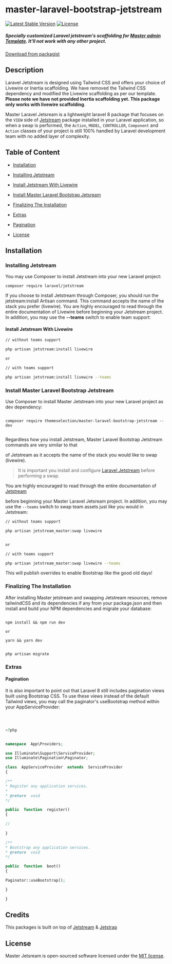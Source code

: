 # master-laravel-bootstrap-jetstream

[![Latest Stable Version](https://poser.pugx.org/themeselection/master-laravel-bootstrap-jetstream/v)](//packagist.org/packages/themeselection/master-laravel-bootstrap-jetstream)
[![License](https://poser.pugx.org/themeselection/master-laravel-bootstrap-jetstream/license)](//packagist.org/packages/themeselection/master-laravel-bootstrap-jetstream)

##### Specially customized Laravel jetstream's scaffolding for [Master admin Template](#). It'll not work with any other project.
[Download from packagist](https://packagist.org/packages/themeselection/master-laravel-bootstrap-jetstream)

## Description

Laravel Jetstream is designed using Tailwind CSS and offers your choice of Livewire or Inertia scaffolding. We have removed the Tailwind CSS dependency and modified the Livewire scaffolding as per our template. __Please note we have not provided Inertia scaffolding yet. This package only works with livewire scaffolding__.

Master Laravel Jetsream is a lightweight laravel 8 package that focuses on the `VIEW` side of [Jetstream](https://github.com/laravel/jetstream) package installed in your Laravel application, so when a swap is performed, the `Action`, `MODEL`, `CONTROLLER`, `Component` and `Action` classes of your project is still 100% handled by Laravel development team with no added layer of complexity.

## Table of Content

* [Installation](#installation)

* [Installing Jetstream](#installing-jetstream)

* [Install Jetstream With Livewire](#install-jetstream-with-livewire)

* [Install Master Laravel Bootstrap Jetsream](#install-master-laravel-bootstrap-jetstream)

* [Finalizing The Installation](#finalizing-the-installation)

* [Extras](#extras)

* [Pagination](#pagination)
  
* [License](#license)

## Installation

### Installing Jetstream

You may use Composer to install Jetstream into your new Laravel project:

```
composer require laravel/jetstream

```

If you choose to install Jetstream through Composer, you should run the jetstream:install Artisan command. This command accepts the name of the stack you prefer (livewire). You are highly encouraged to read through the entire documentation of Livewire before beginning your Jetstream project. In addition, you may use the __--teams__ switch to enable team support:

#### Install Jetstream With Livewire

```bash
// without teams support

php artisan jetstream:install livewire

or

// with teams support

php artisan jetstream:install livewire --teams

```

### Install Master Laravel Bootstrap Jetstream

Use Composer to install Master Jetstream into your new Laravel project as dev dependency:

```

composer require themeselection/master-laravel-bootstrap-jetstream --dev
 

```

Regardless how you install Jetstream, Master Laravel Bootstrap Jetstream commands are very similar to that

of Jetstream as it accepts the name of the stack you would like to swap (livewire).

> It is important you install and configure [Laravel Jetstream](https://github.com/laravel/jetstream) before performing a swap.

You are highly encouraged to read through the entire documentation of [Jetstream](https://jetstream.laravel.com/1.x/introduction.html)

before beginning your Master Laravel Jetsream project. In addition, you may use the `--teams` switch to swap team assets just like you would in Jetstream:

```bash
// without teams support

php artisan jetstream_master:swap livewire


or

// with teams support

php artisan jetstream_master:swap livewire --teams

```

This will publish overrides to enable Bootstrap like the good old days!

### Finalizing The Installation

After installing Master jetstream and swapping Jetstream resources, remove tailwindCSS and its dependencies if any from your package.json and then install and build your NPM dependencies and migrate your database:

```

npm install && npm run dev

or  

yarn && yarn dev


php artisan migrate

```

### Extras

#### Pagination

It is also important to point out that Laravel 8 still includes pagination views built using Bootstrap CSS. To use these views instead of the default Tailwind views, you may call the paginator's useBootstrap method within your AppServiceProvider:

```php

  

<?php


namespace  App\Providers;

use Illuminate\Support\ServiceProvider;
use Illuminate\Pagination\Paginator;

class  AppServiceProvider  extends  ServiceProvider
{

/**
* Register any application services.
*
* @return  void
*/

public  function  register()
{

//
  
}

/**
* Bootstrap any application services.
* @return  void
*/

public  function  boot()
{

Paginator::useBootstrap();

}

}

```

## Credits

This packages is built on top of [Jetstream](https://github.com/laravel/jetstream) & [Jetstrap](https://github.com/nascent-africa/jetstrap)

## License

Master Jetsream is open-sourced software licensed under the [MIT license](https://github.com/themeselection/master-laravel-bootstrap-jetstream/blob/master/LICENSE).
